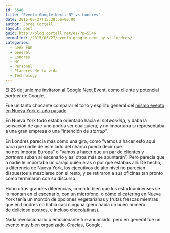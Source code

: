 ```yaml
---
id: 5546
title: 'Evento Google Next: NY vs Londres'
date: 2015-06-27T15:29:56+00:00
author: Jorge Cortell
layout: post
guid: http://blog.cortell.net/es/?p=5546
permalink: /2015/06/27/evento-google-next-ny-vs-londres/
categories:
  - Geek Fun
  - General
  - Londres
  - NY
  - Personal
  - Placeres de la vida
  - Technology
---
```

El 23 de junio me invitaron al <a href="https://cloudplatformonline.com/NEXT_Google_Cloud_Platform_Experience_London.html" target="_blank">Google Next Event</a>, como cliente y potencial _partner_ de Google.

Fue un tanto chocante comparar el tono y espíritu general del [mismo evento en Nueva York el año pasado](http://blog.cortell.net/es/2014/05/14/invitado-por-google-a-la-presentacion-de-google-cloud-platform/).

En Nueva York todo estaba orientado hacia el _networking_, y daba la sensación de que uno podría ser cualquiera, y no importaba si representaba a una gran empresa o una &#8220;intención de _startup_&#8220;.

En Londres parecía más como una gira, como &#8220;vamos a hacer esto aquí para que nadie de este lado del charco pueda decir que no nos importa Europa&#8221; o &#8220;vamos a hacer que un par de clientes y _partners_ suban al escenario y así otros más se apuntarán&#8221;. Pero parecía que a nadie le importaba un carajo quién eras o por qué estabas allí. De hecho, a diferencia de Nueva York, los ejecutivos de alto nivel no parecían dispuestos a mezclarse con el resto, y se retiraron a sus oficinas tan pronto como terminaron con su discurso.

Hubo otras grandes diferencias, como lo bien que los estadounidenses se lo montan en el escenario, con un micrófono, o cómo el catering en Nueva York tenía un montón de opciones vegetarianas y frutas frescas mientras que en Londres no había casi ninguna (pero había un buen número de delicioso postres, e incluso chocolatinas).

Nada revolucionario o emocionante fue anunciado, pero en general fue un evento muy bien organizado. Gracias, Google.
